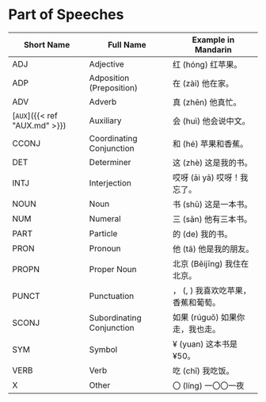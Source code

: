 # Part of Speeches

| Short Name                                       | Full Name   | Example in Mandarin                |
|--------------------------------------------------|-------------|-------------------------------------|
| ADJ                                              | Adjective                            | 红 (hóng) 红苹果。                  |
| ADP                                              | Adposition (Preposition)             | 在 (zài) 他在家。                   |
| ADV                                              | Adverb                               | 真 (zhēn) 他真忙。                  |
| [`AUX`]({{< ref "AUX.md" >}})   | Auxiliary                            | 会 (huì) 他会说中文。                |
| CCONJ                                            | Coordinating Conjunction             | 和 (hé) 苹果和香蕉。                 |
| DET                                              | Determiner                           | 这 (zhè) 这是我的书。                |
| INTJ                                             | Interjection                         | 哎呀 (āi yā) 哎呀！我忘了。           |
| NOUN                                             | Noun                                 | 书 (shū) 这是一本书。                |
| NUM                                              | Numeral                              | 三 (sān) 他有三本书。                |
| PART                                             | Particle                             | 的 (de) 我的书。                    |
| PRON                                             | Pronoun                              | 他 (tā) 他是我的朋友。               |
| PROPN                                            | Proper Noun                          | 北京 (Běijīng) 我住在北京。          |
| PUNCT                                            | Punctuation                          | ， (, ) 我喜欢吃苹果，香蕉和葡萄。     |
| SCONJ                                            | Subordinating Conjunction            | 如果 (rúguǒ) 如果你走，我也走。       |
| SYM                                              | Symbol                               | ¥ (yuan) 这本书是¥50。              |
| VERB                                             | Verb                                 | 吃 (chī) 我吃饭。                   |
| X                                                | Other                                | 〇 (líng) 一〇〇一夜                 |

